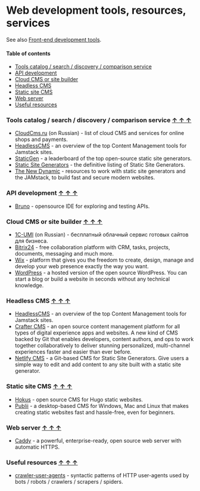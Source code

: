 # Web development tools, resources, services

See also [Front-end development tools](https://github.com/gamtiq/frontend-tools).

#### Table of contents <a name="toc"></a>
* [Tools catalog / search / discovery / comparison service](#tool-search)
* [API development](#api-dev)
* [Cloud CMS or site builder](#cloud-cms)
* [Headless CMS](#headless-cms)
* [Static site CMS](#static-cms)
* [Web server](#web-server)
* [Useful resources](#resources)

### Tools catalog / search / discovery / comparison service <a name="tool-search"></a> [&#x2191;&nbsp;&#x2191;&nbsp;&#x2191;](#toc)
* [CloudCms.ru](https://www.cloudcms.ru/) (on Russian) - list of cloud CMS and services for online shops and payments.
* [HeadlessCMS](https://headlesscms.org/) - an overview of the top Content Management tools for Jamstack sites.
* [StaticGen](https://www.staticgen.com/) - a leaderboard of the top open-source static site generators.
* [Static Site Generators](https://staticsitegenerators.net/) - the definitive listing of Static Site Generators.
* [The New Dynamic](https://www.tnd.dev/) - resources to work with static site generators and the JAMstack, to build fast and secure modern websites.

### API development <a name="api-dev"></a> [&#x2191;&nbsp;&#x2191;&nbsp;&#x2191;](#toc)
* [Bruno](https://www.usebruno.com/) - opensource IDE for exploring and testing APIs.

### Cloud CMS or site builder <a name="cloud-cms"></a> [&#x2191;&nbsp;&#x2191;&nbsp;&#x2191;](#toc)
* [1С-UMI](https://umi.ru/) (on Russian) - бесплатный облачный сервис готовых сайтов для бизнеса.
* [Bitrix24](https://www.bitrix24.com/) - free collaboration platform with CRM, tasks, projects, documents, messaging and much more.
* [Wix](https://www.wix.com/) - platform that gives you the freedom to create, design, manage and develop your web presence exactly the way you want.
* [WordPress](https://wordpress.com/) - a hosted version of the open source WordPress. You can start a blog or build a website in seconds without any technical knowledge.

### Headless CMS <a name="headless-cms"></a> [&#x2191;&nbsp;&#x2191;&nbsp;&#x2191;](#toc)
* [HeadlessCMS](https://headlesscms.org/) - an overview of the top Content Management tools for Jamstack sites.
* [Crafter CMS](https://craftercms.org/) - an open source content management platform for all types of digital experience apps and websites. A new kind of CMS backed by Git that enables developers, content authors, and ops to work together collaboratively to deliver stunning personalized, multi-channel experiences faster and easier than ever before.
* [Netlify CMS](https://www.netlifycms.org/) - a Git-based CMS for Static Site Generators. Give users a simple way to edit and add content to any site built with a static site generator.

### Static site CMS <a name="static-cms"></a> [&#x2191;&nbsp;&#x2191;&nbsp;&#x2191;](#toc)
* [Hokus](https://www.hokuscms.com/) - open source CMS for Hugo static websites.
* [Publii](https://getpublii.com/) - a desktop-based CMS for Windows, Mac and Linux that makes creating static websites fast and hassle-free, even for beginners.

### Web server <a name="web-server"></a> [&#x2191;&nbsp;&#x2191;&nbsp;&#x2191;](#toc)
* [Caddy](https://caddyserver.com/) - a powerful, enterprise-ready, open source web server with automatic HTTPS.

### Useful resources <a name="resources"></a> [&#x2191;&nbsp;&#x2191;&nbsp;&#x2191;](#toc)
* [crawler-user-agents](https://github.com/monperrus/crawler-user-agents) - syntactic patterns of HTTP user-agents used by bots / robots / crawlers / scrapers / spiders.

